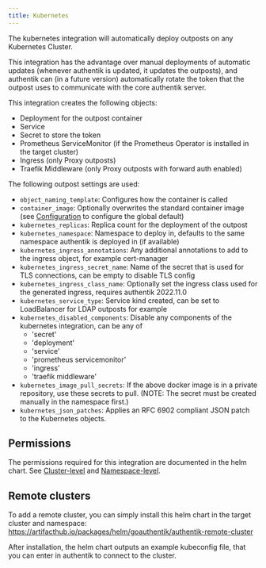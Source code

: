 ```yaml
---
title: Kubernetes
---
```


The kubernetes integration will automatically deploy outposts on any Kubernetes Cluster.

This integration has the advantage over manual deployments of automatic updates (whenever authentik is updated, it updates the outposts), and authentik can (in a future version) automatically rotate the token that the outpost uses to communicate with the core authentik server.

This integration creates the following objects:

- Deployment for the outpost container
- Service
- Secret to store the token
- Prometheus ServiceMonitor (if the Prometheus Operator is installed in the target cluster)
- Ingress (only Proxy outposts)
- Traefik Middleware (only Proxy outposts with forward auth enabled)

The following outpost settings are used:

- `object_naming_template`: Configures how the container is called
- `container_image`: Optionally overwrites the standard container image (see [Configuration](../../../install-config/configuration/configuration.mdx) to configure the global default)
- `kubernetes_replicas`: Replica count for the deployment of the outpost
- `kubernetes_namespace`: Namespace to deploy in, defaults to the same namespace authentik is deployed in (if available)
- `kubernetes_ingress_annotations`: Any additional annotations to add to the ingress object, for example cert-manager
- `kubernetes_ingress_secret_name`: Name of the secret that is used for TLS connections, can be empty to disable TLS config
- `kubernetes_ingress_class_name`: Optionally set the ingress class used for the generated ingress, requires authentik 2022.11.0
- `kubernetes_service_type`: Service kind created, can be set to LoadBalancer for LDAP outposts for example
- `kubernetes_disabled_components`: Disable any components of the kubernetes integration, can be any of
    - 'secret'
    - 'deployment'
    - 'service'
    - 'prometheus servicemonitor'
    - 'ingress'
    - 'traefik middleware'
- `kubernetes_image_pull_secrets`: If the above docker image is in a private repository, use these secrets to pull. (NOTE: The secret must be created manually in the namespace first.)
- `kubernetes_json_patches`: Applies an RFC 6902 compliant JSON patch to the Kubernetes objects.

## Permissions

The permissions required for this integration are documented in the helm chart. See [Cluster-level](https://github.com/goauthentik/helm/blob/main/charts/authentik-remote-cluster/templates/clusterrolebinding.yaml) and [Namespace-level](https://github.com/goauthentik/helm/blob/main/charts/authentik-remote-cluster/templates/rolebinding.yaml).

## Remote clusters

To add a remote cluster, you can simply install this helm chart in the target cluster and namespace: https://artifacthub.io/packages/helm/goauthentik/authentik-remote-cluster

After installation, the helm chart outputs an example kubeconfig file, that you can enter in authentik to connect to the cluster.
